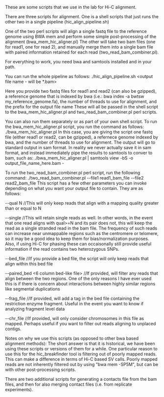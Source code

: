 These are some scripts that we use in the lab for Hi-C alignment. 

There are three scripts for alignment. One is a shell scripts that just runs the other two in a single pipeline (hic_align_pipeline.sh)

One of the two perl scripts will align a single fastq file to the reference genome using BWA mem and perform some simple post-processing of the alignment (bwa_mem_hic_aligner.pl)
The other will take two bam files (one for read1, one for read 2), and manually merge them into a single bam file with paired information retained for each read (two_read_bam_combiner.pl).

For everything to work, you need bwa and samtools installed and in your path.

You can run the whole pipeline as follows:
./hic_align_pipeline.sh <read1> <read2> <reference genome> <number of threads> <output file name - will be *.bam>

Here you provide two fastq files for read1 and read2 (can also be gzipped), a reference genome that is indexed by bwa (i.e.: bwa index -a bwtsw my_reference_genome.fa), the number of threads to use for alignment, and the prefix for the output file name
These will all be passed in the shell script to the bwa_mem_hic_aligner.pl and two_read_bam_combiner.pl perl scripts.

You can also run them separately or as part of your own shell script.
To run the bwa_mem_hic_aligner.pl script, you run the command as follows:
./bwa_mem_hic_aligner.pl <fastq file> <reference genome> <threads>
In this case, you are giving the script one fastq file (either read1 or read2, can be gzipped), a refernece genome indexed by bwa, and the number of threads to use for alignment. The output will go to standard output in sam format. In reality we never actually save it in sam format, and instead immediately pipe the results to samtools to conver to bam, such as:
./bwa_mem_hic_aligner.pl <fastq file> <reference genome> <threads> | samtools view -bS -o output_file_name_here.bam -

To run the two_read_bam_combiner.pl perl script, run the following command:
./two_read_bam_combiner.pl --file1 read1_bam_file --file2 read2_bam_file
This script has a few other parameters you can invoke depending on what you want your output file to contain. They are as follows:

--qual N    //This will only keep reads that align with a mapping quality greater than or equal to N

--single    //This will retain single reads as well. In other words, in the event that one read aligns with qual>=N and its pair does not, this will keep the read as a single stranded read in the bam file. The frequency of such reads can increase near unmappable regions such as the centromere or telomere, so it may be a good idea to keep them for bias/normalization purposes. Also, if using Hi-C for phasing these can occaisonally still provide useful information if the read contains two heterozygous SNPs.

--bed_file <bed file> //If you provide a bed file, the script will only keep reads that align within this bed file

--paired_bed <6 column bed-like file> //If provided, will filter any reads that align between the two regions. One of the only reasons I have ever used this is if there is concern about interactions between highly similar regions like segmental duplications

--frag_file <bed file of restriction enzyme fragments> //If provided, will add a tag in the bed file containing the restriction enzyme fragment. Useful in the event you want to know if analyzing fragment level data

--chr_file <list of chromosomes> //If provided, will only consider chromosomes in this file as mapped. Perhaps useful if you want to filter out reads aligning to unplaced contigs. 


Notes on why we use this scripts (as opposed to other bwa based alignment methods):
The short answer is that it is historical, we have been using these scripts or versions of them for a while.
One particular reason to use this for the hic_breakfinder tool is filtering out of poorly mapped reads. This can make a difference in terms of Hi-C based SV calls. Poorly mapped reads are not inherently filtered out by using "bwa mem -SP5M", but can be with other post-processing scripts.

There are two additional scripts for generating a contacts file from the bam files, and then for also merging contact files (i.e. from replicate experiments).

